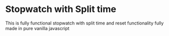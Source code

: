# Stopwatch with Split time

This is fully functional stopwatch with split time and reset functionality fully made in pure vanilla javascript

